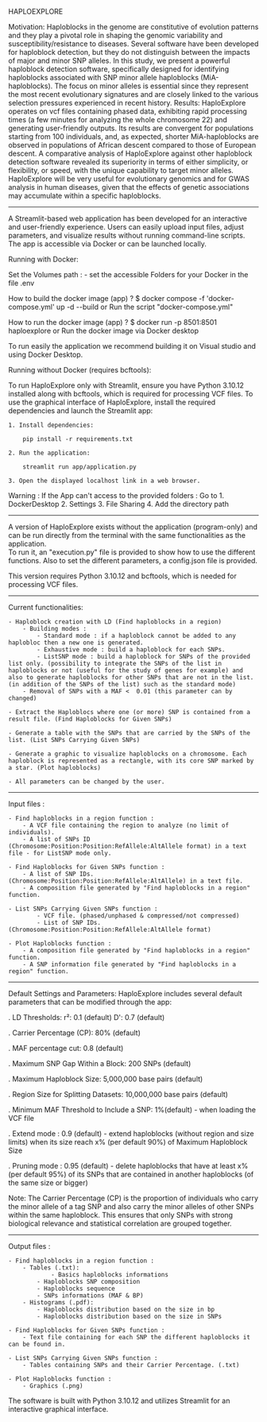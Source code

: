 HAPLOEXPLORE

Motivation: Haploblocks in the genome are constitutive of evolution patterns and they play a pivotal role in shaping the genomic variability and susceptibility/resistance to diseases. Several software have been developed for haploblock detection, but they do not distinguish between the impacts of major and minor SNP alleles. In this study, we present a powerful haploblock detection software, specifically designed for identifying haploblocks associated with SNP minor allele haploblocks (MiA-haploblocks). The focus on minor alleles is essential since they represent the most recent evolutionary signatures and are closely linked to the various selection pressures experienced in recent history. 
Results: HaploExplore operates on vcf files containing phased data, exhibiting rapid processing times (a few minutes for analyzing the whole chromosome 22) and generating user-friendly outputs. Its results are convergent for populations starting from 100 individuals, and, as expected, shorter MiA-haploblocks are observed in populations of African descent compared to those of European descent. A comparative analysis of HaploExplore against other haploblock detection software revealed its superiority in terms of either simplicity, or flexibility, or speed, with the unique capability to target minor alleles. HaploExplore will be very useful for evolutionary genomics and for GWAS analysis in human diseases, given that the effects of genetic associations may accumulate within a specific haploblocks.
__________________________________________________________________________________________________________________________________________________________________________________________________

A Streamlit-based web application has been developed for an interactive and user-friendly experience. Users can easily upload input files, adjust parameters, and visualize results without running command-line scripts. The app is accessible via Docker or can be launched locally.

Running with Docker: 

Set the Volumes path :
	- set the accessible Folders for your Docker in the file .env

How to build the docker image (app) ?
$ docker compose -f 'docker-compose.yml' up -d --build
	or
Run the script "docker-compose.yml"

How to run the docker image (app) ?
$ docker run -p 8501:8501 haploexplore
	or
Run the docker image via Docker desktop

To run easily the application we recommend building it on Visual studio and using Docker Desktop.


Running without Docker (requires bcftools): 

To run HaploExplore only with Streamlit, ensure you have Python 3.10.12 installed along with bcftools, which is required for processing VCF files. 
To use the graphical interface of HaploExplore, install the required dependencies and launch the Streamlit app:

	1. Install dependencies:

		pip install -r requirements.txt

	2. Run the application:

		streamlit run app/application.py

	3. Open the displayed localhost link in a web browser.


Warning : If the App can't access to the provided folders : Go to 1. DockerDesktop
								  2. Settings
								  3. File Sharing
								  4. Add the directory path
__________________________________________________________________________________________________________________________________________________________________________________________________

A version of HaploExplore exists without the application (program-only) and can be run directly from the terminal with the same functionalities as the application.  
To run it, an "execution.py" file is provided to show how to use the different functions. Also to set the different parameters, a config.json file is provided.

This version requires Python 3.10.12 and bcftools, which is needed for processing VCF files.
__________________________________________________________________________________________________________________________________________________________________________________________________

Current functionalities:

	- Haploblock creation with LD (Find haploblocks in a region)
		- Building modes :
			- Standard mode : if a haploblock cannot be added to any haplobloc then a new one is generated.
			- Exhaustive mode : build a haploblock for each SNPs.
			- ListSNP mode : build a haploblock for SNPs of the provided list only. (possibility to integrate the SNPs of the list in haploblocks or not (useful for the study of genes for example) and also to generate haploblocks for other SNPs that are not in the list. (in addition of the SNPs of the list) such as the standard mode)
		- Removal of SNPs with a MAF <  0.01 (this parameter can by changed)

	- Extract the Haploblocs where one (or more) SNP is contained from a result file. (Find Haploblocks for Given SNPs)
	
	- Generate a table with the SNPs that are carried by the SNPs of the list. (List SNPs Carrying Given SNPs)

	- Generate a graphic to visualize haploblocks on a chromosome. Each haploblock is represented as a rectangle, with its core SNP marked by a star. (Plot haploblocks)

	- All parameters can be changed by the user.
__________________________________________________________________________________________________________________________________________________________________________________________________

Input files : 

	- Find haploblocks in a region function : 
		- A VCF file containing the region to analyze (no limit of individuals).
		- A list of SNPs ID (Chromosome:Position:Position:RefAllele:AltAllele format) in a text file - for ListSNP mode only.

	- Find Haploblocks for Given SNPs function :
		- A list of SNP IDs. (Chromosome:Position:Position:RefAllele:AltAllele) in a text file.
		- A composition file generated by "Find haploblocks in a region" function.

	- List SNPs Carrying Given SNPs function :
    		- VCF file. (phased/unphased & compressed/not compressed)
    		- List of SNP IDs. (Chromosome:Position:Position:RefAllele:AltAllele format)

	- Plot Haploblocks function :
		- A composition file generated by "Find haploblocks in a region" function.
		- A SNP information file generated by "Find haploblocks in a region" function.
__________________________________________________________________________________________________________________________________________________________________________________________________

Default Settings and Parameters:
HaploExplore includes several default parameters that can be modified through the app:

. LD Thresholds:
	r²: 0.1 (default)
	D': 0.7 (default)
	
. Carrier Percentage (CP): 80% (default)

. MAF percentage cut: 0.8 (default)

. Maximum SNP Gap Within a Block: 200 SNPs (default)

. Maximum Haploblock Size: 5,000,000 base pairs (default)

. Region Size for Splitting Datasets: 10,000,000 base pairs (default)

. Minimum MAF Threshold to Include a SNP: 1%(default) - when loading the VCF file

. Extend mode : 0.9 (default) - extend haploblocks (without region and size limits) when its size reach x% (per default 90%) of Maximum Haploblock Size

. Pruning mode : 0.95 (default) - delete haploblocks that have at least x% (per default 95%) of its SNPs that are contained in another haploblocks (of the same size or bigger)


Note: The Carrier Percentage (CP) is the proportion of individuals who carry the minor allele of a tag SNP and also carry the minor alleles of other SNPs within the same haploblock. This ensures that only SNPs with strong biological relevance and statistical correlation are grouped together.

__________________________________________________________________________________________________________________________________________________________________________________________________

Output files :

	- Find haploblocks in a region function : 
		- Tables (.txt):
    			- Basics haploblocks informations
			- Haploblocks SNP composition
			- Haploblocks sequence
			- SNPs informations (MAF & BP)
		- Histograms (.pdf):
			- Haploblocks distribution based on the size in bp
			- Haploblocks distribution based on the size in SNPs

	- Find Haploblocks for Given SNPs function :
		- Text file containing for each SNP the different haploblocks it can be found in.

	- List SNPs Carrying Given SNPs function :
		- Tables containing SNPs and their Carrier Percentage. (.txt)

	- Plot Haploblocks function :
		- Graphics (.png)


The software is built with Python 3.10.12 and utilizes Streamlit for an interactive graphical interface.
